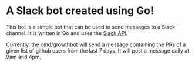 # A Slack bot created using Go!

This bot is a simple bot that can be used to send messages to a Slack channel. It is written in Go and uses the [Slack API](https://api.slack.com/).

Currently, the cmd/growthbot will send a message containing the PRs of a given list of github users from the last 7 days. It will post a message daily at 9am and 4pm.